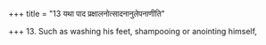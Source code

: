 +++
title = "13 यथा पाद प्रक्षालनोत्सादनानुलेपनाणीति"

+++
13. Such as washing his feet, shampooing or anointing himself,
